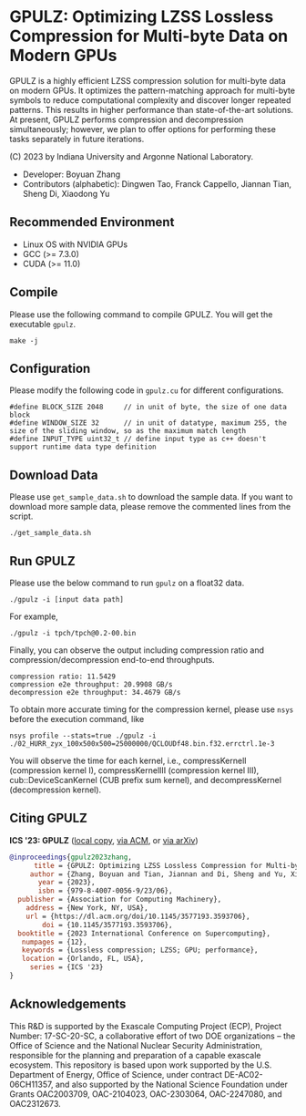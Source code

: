 # GPULZ: Optimizing LZSS Lossless Compression for Multi-byte Data on Modern GPUs

GPULZ is a highly efficient LZSS compression solution for multi-byte data on modern GPUs. It optimizes the pattern-matching approach for multi-byte symbols to reduce computational complexity and discover longer repeated patterns. This results in higher performance than state-of-the-art solutions. At present, GPULZ performs compression and decompression simultaneously; however, we plan to offer options for performing these tasks separately in future iterations.

(C) 2023 by Indiana University and Argonne National Laboratory.

- Developer: Boyuan Zhang
- Contributors (alphabetic): Dingwen Tao, Franck Cappello, Jiannan Tian, Sheng Di, Xiaodong Yu

## Recommended Environment
- Linux OS with NVIDIA GPUs
- GCC (>= 7.3.0)
- CUDA (>= 11.0)

## Compile
Please use the following command to compile GPULZ. You will get the executable ```gpulz```.
```
make -j
```

## Configuration
Please modify the following code in ```gpulz.cu``` for different configurations.
```
#define BLOCK_SIZE 2048     // in unit of byte, the size of one data block
#define WINDOW_SIZE 32      // in unit of datatype, maximum 255, the size of the sliding window, so as the maximum match length
#define INPUT_TYPE uint32_t // define input type as c++ doesn't support runtime data type definition
```

## Download Data
Please use ```get_sample_data.sh``` to download the sample data. If you want to download more sample data, please remove the commented lines from the script.

```
./get_sample_data.sh
```

## Run GPULZ
Please use the below command to run ```gpulz``` on a float32 data.
```
./gpulz -i [input data path]
```

For example,
```
./gpulz -i tpch/tpch@0.2-00.bin
```

Finally, you can observe the output including compression ratio and compression/decompression end-to-end throughputs.
```
compression ratio: 11.5429
compression e2e throughput: 20.9908 GB/s
decompression e2e throughput: 34.4679 GB/s
```

To obtain more accurate timing for the compression kernel, please use ```nsys``` before the execution command, like
```
nsys profile --stats=true ./gpulz -i ./02_HURR_zyx_100x500x500=25000000/QCLOUDf48.bin.f32.errctrl.1e-3
```

You will observe the time for each kernel, i.e., compressKernelI (compression kernel I), compressKernelIII (compression kernel III), cub::DeviceScanKernel (CUB prefix sum kernel), and decompressKernel (decompression kernel).

## Citing GPULZ
**ICS '23: GPULZ** ([local copy](ICS23-GPULZ.pdf), [via ACM](https://dl.acm.org/doi/10.1145/3577193.3593706), or [via arXiv](https://arxiv.org/abs/2304.07342v2))

```bibtex
@inproceedings{gpulz2023zhang,
      title = {GPULZ: Optimizing LZSS Lossless Compression for Multi-byte Data on Modern GPUs},
     author = {Zhang, Boyuan and Tian, Jiannan and Di, Sheng and Yu, Xiaodong and Swany, Martin and Tao, Dingwen and Cappello, Franck},
       year = {2023},
       isbn = {979-8-4007-0056-9/23/06},
  publisher = {Association for Computing Machinery},
    address = {New York, NY, USA},
	url = {https://dl.acm.org/doi/10.1145/3577193.3593706},
        doi = {10.1145/3577193.3593706},
  booktitle = {2023 International Conference on Supercomputing},
   numpages = {12},
   keywords = {Lossless compression; LZSS; GPU; performance},
   location = {Orlando, FL, USA},
     series = {ICS '23}
}
```

## Acknowledgements
This R&D is supported by the Exascale Computing Project (ECP), Project Number: 17-SC-20-SC, a collaborative effort of two DOE organizations – the Office of Science and the National Nuclear Security Administration, responsible for the planning and preparation of a capable exascale ecosystem. This repository is based upon work supported by the U.S. Department of Energy, Office of Science, under contract DE-AC02-06CH11357, and also supported by the National Science Foundation under Grants OAC2003709, OAC-2104023, OAC-2303064, OAC-2247080, and OAC2312673.
